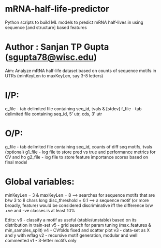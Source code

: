 # mRNA-half-life-predictor
Python scripts to build ML models to predict mRNA half-lives in using sequence [and structure] based features

# Author  : Sanjan TP Gupta (sgupta78@wisc.edu)

Aim: Analyze mRNA half-life dataset based on counts of sequence motifs 
      in UTRs (minKeyLen to maxKeyLen, say 3-8 letters)

# I/P:
e_file - tab delimited file containing seq_id, tvals & [stdev]
f_file - tab delimited file containing seq_id, 5' utr, cds, 3' utr

# O/P:
 g_file  - tab delimited file containing seq_id, counts of diff seq motifs, 
           tvals (optional)
 g1_file - log file to store pred vs true and performance metrics for CV and ho
 g2_file - log file to store feature importance scores based on final model

# Global variables:
 minKeyLen = 3 & maxKeyLen = 8 ==> searches for sequence motifs that are b/w 3 to
                                   8 chars long
 disc_threshold = 0.1 ==> a sequence motif (or more broadly, feature) would be
                           considered discriminative iff the difference b/w +ve and
                           -ve classes is at least 10%

 Edits:
 v6 - classify a motif as useful (stable/unstable) based on its distribution in train-set
 v5 - grid search for param tuning (max_features & min_samples_split)
 v4 - CVfolds fixed and scatter plot
 v3 - data-set as X and y with wflag
 v2 - recursive motif generation, modular and well commented
 v1 - 3-letter motifs only
